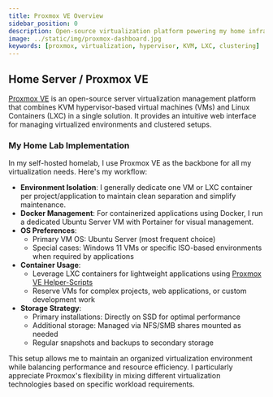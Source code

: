 ```yaml
---
title: Proxmox VE Overview
sidebar_position: 0
description: Open-source virtualization platform powering my home infrastructure
image: ../static/img/proxmox-dashboard.jpg
keywords: [proxmox, virtualization, hypervisor, KVM, LXC, clustering]
---
```


## Home Server / Proxmox VE

[Proxmox VE](https://pve.proxmox.com/wiki/Main_Page) is an open-source server virtualization management platform that combines KVM hypervisor-based virtual machines (VMs) and Linux Containers (LXC) in a single solution. It provides an intuitive web interface for managing virtualized environments and clustered setups.

### My Home Lab Implementation
In my self-hosted homelab, I use Proxmox VE as the backbone for all my virtualization needs. Here's my workflow:

- **Environment Isolation**: I generally dedicate one VM or LXC container per project/application to maintain clean separation and simplify maintenance.
- **Docker Management**: For containerized applications using Docker, I run a dedicated Ubuntu Server VM with Portainer for visual management.
- **OS Preferences**: 
  - Primary VM OS: Ubuntu Server (most frequent choice)
  - Special cases: Windows 11 VMs or specific ISO-based environments when required by applications
- **Container Usage**: 
  - Leverage LXC containers for lightweight applications using [Proxmox VE Helper-Scripts](https://community-scripts.github.io/ProxmoxVE/scripts)
  - Reserve VMs for complex projects, web applications, or custom development work
- **Storage Strategy**:
  - Primary installations: Directly on SSD for optimal performance
  - Additional storage: Managed via NFS/SMB shares mounted as needed
  - Regular snapshots and backups to secondary storage

This setup allows me to maintain an organized virtualization environment while balancing performance and resource efficiency. I particularly appreciate Proxmox's flexibility in mixing different virtualization technologies based on specific workload requirements.